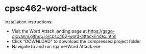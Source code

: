 # cpsc462-word-attack

Installation instructions:
- Visit the Word Attack landing page at https://gage-giovanni.github.io/cpsc462-word-attack/index.html
- Click "DOWNLOAD" to download the compressed project folder
- Navigate to and run /game/Word Attack.exe
